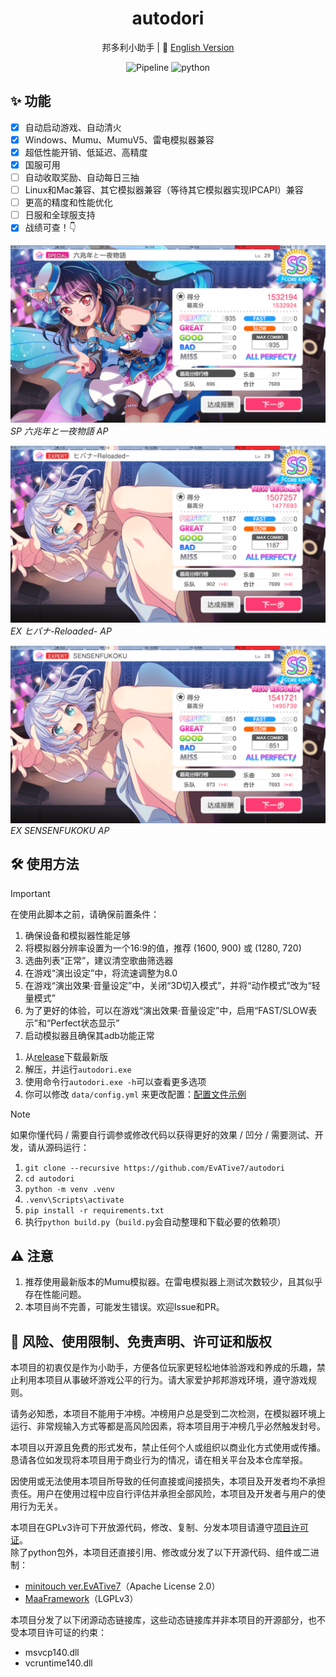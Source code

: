 <div align="center">

# autodori  

邦多利小助手 | 📘 [English Version](./README.en.md)

![Pipeline](https://img.shields.io/badge/Pipeline-%23454545?logo=paddypower&logoColor=%23FFFFFF)  ![python](https://img.shields.io/badge/Python-3776AB?logo=python&logoColor=white)  

</div>

## ✨ 功能

- [x] 自动启动游戏、自动清火
- [x] Windows、Mumu、MumuV5、雷电模拟器兼容
- [x] 超低性能开销、低延迟、高精度
- [x] 国服可用
- [ ] 自动收取奖励、自动每日三抽
- [ ] Linux和Mac兼容、其它模拟器兼容（等待其它模拟器实现IPCAPI）兼容
- [ ] 更高的精度和性能优化
- [ ] 日服和全球服支持
- [x] 战绩可查！👇

![ ](./docs/achievements/六兆年.png)  
*SP 六兆年と一夜物語 AP*

![ ](./docs/achievements/火花.png)  
*EX ヒバナ-Reloaded- AP*

![ ](./docs/achievements/SENSENFUKOKU.png)  
*EX SENSENFUKOKU AP*

## 🛠 使用方法

> [!IMPORTANT]  
> 在使用此脚本之前，请确保前置条件：
>
> 1. 确保设备和模拟器性能足够
> 1. 将模拟器分辨率设置为一个16:9的值，推荐 (1600, 900) 或 (1280, 720)
> 1. 选曲列表“正常”，建议清空歌曲筛选器
> 1. 在游戏“演出设定”中，将流速调整为8.0
> 1. 在游戏“演出效果·音量设定”中，关闭“3D切入模式”，并将“动作模式”改为“轻量模式”
> 1. 为了更好的体验，可以在游戏“演出效果·音量设定”中，启用“FAST/SLOW表示”和“Perfect状态显示”
> 1. 启动模拟器且确保其adb功能正常

1. 从[release](https://github.com/EvATive7/autodori/releases)下载最新版  
2. 解压，并运行`autodori.exe`
3. 使用命令行`autodori.exe -h`可以查看更多选项
4. 你可以修改 `data/config.yml` 来更改配置：[配置文件示例](./docs/config_eg/config.yml)

> [!NOTE]  
> 如果你懂代码 / 需要自行调参或修改代码以获得更好的效果 / 凹分 / 需要测试、开发，请从源码运行：  
>
> 1. `git clone --recursive https://github.com/EvATive7/autodori`  
> 2. `cd autodori`  
> 3. `python -m venv .venv`  
> 4. `.venv\Scripts\activate`  
> 5. `pip install -r requirements.txt`
> 6. 执行`python build.py`（`build.py`会自动整理和下载必要的依赖项）

## ⚠️ 注意

1. 推荐使用最新版本的Mumu模拟器。在雷电模拟器上测试次数较少，且其似乎存在性能问题。
1. 本项目尚不完善，可能发生错误。欢迎Issue和PR。

## 📝 风险、使用限制、免责声明、许可证和版权

本项目的初衷仅是作为小助手，方便各位玩家更轻松地体验游戏和养成的乐趣，禁止利用本项目从事破坏游戏公平的行为。请大家爱护邦邦游戏环境，遵守游戏规则。

请务必知悉，本项目不能用于冲榜。冲榜用户总是受到二次检测，在模拟器环境上运行、非常规输入方式等都是高风险因素，将本项目用于冲榜几乎必然触发封号。

本项目以开源且免费的形式发布，禁止任何个人或组织以商业化方式使用或传播。恳请各位如发现将本项目用于商业行为的情况，请在相关平台及本仓库举报。

因使用或无法使用本项目所导致的任何直接或间接损失，本项目及开发者均不承担责任。用户在使用过程中应自行评估并承担全部风险，本项目及开发者与用户的使用行为无关。

本项目在GPLv3许可下开放源代码，修改、复制、分发本项目请遵守[项目许可证](LICENSE)。  
除了python包外，本项目还直接引用、修改或分发了以下开源代码、组件或二进制：

- [minitouch ver.EvATive7](https://github.com/EvATive7/minitouch)（Apache License 2.0）
- [MaaFramework](https://github.com/MaaXYZ/MaaFramework)（LGPLv3）

本项目分发了以下闭源动态链接库，这些动态链接库并非本项目的开源部分，也不受本项目许可证的约束：

- msvcp140.dll
- vcruntime140.dll

